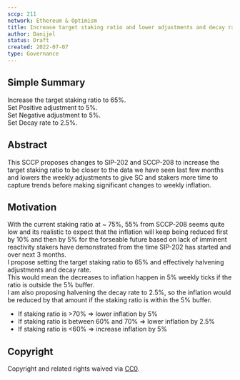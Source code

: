 ```yaml
---
sccp: 211
network: Ethereum & Optimism
title: Increase target staking ratio and lower adjustments and decay rate
author: Danijel
status: Draft
created: 2022-07-07
type: Governance
---
```


## Simple Summary

<!--"If you can't explain it simply, you don't understand it well enough." Provide a simplified and layman-accessible explanation of the SCCP.-->

Increase the target staking ratio to 65%.  
Set Positive adjustment to 5%.  
Set Negative adjustment to 5%.  
Set Decay rate to 2.5%.  

## Abstract

<!--A short (~200 word) description of the variable change proposed.-->

This SCCP proposes changes to SIP-202 and SCCP-208 to increase the target staking ratio to be closer to the data we have seen last few months and lowers the weekly adjustments to give SC and stakers more time to capture trends before making significant changes to weekly inflation.  

## Motivation

<!--The motivation is critical for SCCPs that want to update variables within Synthetix. It should clearly explain why the existing variable is not incentive aligned. SCCP submissions without sufficient motivation may be rejected outright.-->

With the current staking ratio at ~ 75%, 55% from SCCP-208 seems quite low and its realistic to expect that the inflation will keep being reduced first by 10% and then by 5% for the forseable future based on lack of imminent reactivity stakers have demonstrated from the time SIP-202 has started and over next 3 months.  
I propose setting the target staking ratio to 65% and effectively halvening adjustments and decay rate.  
This would mean the decreases to inflation happen in 5% weekly ticks if the ratio is outside the 5% buffer.  
I am also proposing halvening the decay rate to 2.5%, so the inflation would be reduced by that amount if the staking ratio is within the 5% buffer.

* If staking ratio is >70% => lower inflation by 5%  
* If staking ratio is between 60% and 70% => lower inflation by 2.5%  
* If staking ratio is <60% => increase inflation by 5%        

## Copyright

Copyright and related rights waived via [CC0](https://creativecommons.org/publicdomain/zero/1.0/).
